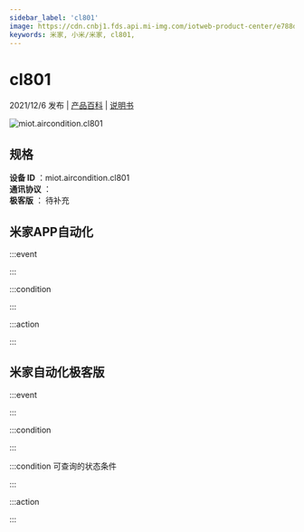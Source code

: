 ```yaml
---
sidebar_label: 'cl801'
image: https://cdn.cnbj1.fds.api.mi-img.com/iotweb-product-center/e788dee6baac5016236fcf78d654ab7c_1636600600476.png?GalaxyAccessKeyId=AKVGLQWBOVIRQ3XLEW&Expires=9223372036854775807&Signature=iuEB9Ro6uDKE/Xk2Ul5EFsVLQgU=
keywords: 米家, 小米/米家, cl801, 
---
```

# cl801

2021/12/6 发布 | [产品百科](https://home.mi.com/webapp/content/baike/product/index.html?model=miot.aircondition.cl801/) | [说明书](https://home.mi.com/views/introduction.html?model=miot.aircondition.cl801&region=cn)

![miot.aircondition.cl801](https://cdn.cnbj1.fds.api.mi-img.com/iotweb-product-center/e788dee6baac5016236fcf78d654ab7c_1636600600476.png?GalaxyAccessKeyId=AKVGLQWBOVIRQ3XLEW&Expires=9223372036854775807&Signature=iuEB9Ro6uDKE/Xk2Ul5EFsVLQgU=)

## 规格  
> 
**设备 ID** ：miot.aircondition.cl801  
**通讯协议** ：  
**极客版**  ： 待补充 


## 米家APP自动化  

:::event  

:::

:::condition  

:::

:::action   

:::

## 米家自动化极客版  

:::event  

:::

:::condition  

:::

:::condition 可查询的状态条件  

:::

:::action  

:::

        
